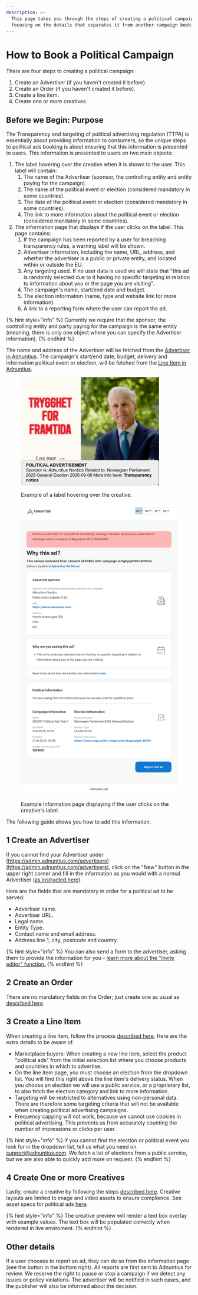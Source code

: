 ```yaml
---
description: >-
  This page takes you through the steps of creating a political campaigns,
  focusing on the details that separates it from another campaign booking.
---
```


# How to Book a Political Campaign

There are four steps to creating a political campaign:&#x20;

1. Create an Advertiser (if you haven't created it before).&#x20;
2. Create an Order (if you haven't created it before).
3. Create a line item.
4. Create one or more creatives.&#x20;

## Before we Begin: Purpose

The Transparency and targeting of political advertising regulation (TTPA) is essentially about providing information to consumers, so the unique steps to political ads booking is about ensuring that this information is presented to users. This information is presented to users on two main objects:&#x20;

1. The label hovering over the creative when it is shown to the user. This label will contain:&#x20;
   1. &#x20;The name of the Advertiser (sponsor, the controlling entity and entity paying for the campaign).
   2. The name of the political event or election (considered mandatory in some countries).
   3. The date of the political event or election (considered mandatory in some countries).&#x20;
   4. The link to more information about the political event or election (considered mandatory in some countries).
2. The information page that displays if the user clicks on the label. This page contains:&#x20;
   1. If the campaign has been reported by a user for breaching transparency rules, a warning label will be shown.
   2. Advertiser information, including the name, URL, address, and whether the advertiser is a public or private entity, and located within or outside the EU.
   3. Any targeting used. If no user data is used we will state that "this ad is randomly selected due to it having no specific targeting in relation to information about you or the page you are visiting".
   4. The campaign's name, start/end date and budget.
   5. The election information (name, type and website link for more information).&#x20;
   6. A link to a reporting form where the user can report the ad.&#x20;

{% hint style="info" %}
Currently we require that the sponsor, the controlling entity and party paying for the campaign is the same entity (meaning, there is only one object where you can specify the Advertiser information).
{% endhint %}

The name and address of the Advertiser will be fetched from the [Advertiser in Adnuntius](../adnuntius-advertising/admin-ui/advertising/advertisers.md). The campaign's start/end date, budget, delivery and information political event or election, will be fetched from the [Line Item in Adnuntius](../adnuntius-advertising/admin-ui/advertising/line-items.md).&#x20;

<figure><img src="../.gitbook/assets/Skjermbilde 2025-10-23 103619.png" alt="" width="375"><figcaption><p>Example of a label hovering over the creative.</p></figcaption></figure>

<figure><img src="../.gitbook/assets/Adnuntius-Line-item-information.png" alt=""><figcaption><p>Example information page displaying if the user clicks on the creative's label.</p></figcaption></figure>

The following guide shows you how to add this information.&#x20;

## 1 Create an Advertiser

If you cannot find your Advertiser under [https://admin.adnuntius.com/advertisers](https://admin.adnuntius.com/advertisers), click on the "New" button in the upper right corner and fill in the information as you would with a normal Advertiser ([as instructed here](../adnuntius-advertising/admin-ui/advertising/advertisers.md)).&#x20;

Here are the fields that are mandatory in order for a political ad to be served:&#x20;

* Advertiser name.
* Advertiser URL.&#x20;
* Legal name.
* Entity Type.
* Contact name and email address.
* Address line 1, city, postcode and country.&#x20;

{% hint style="info" %}
You can also send a form to the advertiser, asking them to provide the information for you - [learn more about the "invite editor" function.](../adnuntius-advertising/admin-ui/advertising/advertisers.md#invite-editor)
{% endhint %}

## 2 Create an Order

There are no mandatory fields on the Order; just create one as usual as [described here](../adnuntius-advertising/admin-ui/advertising/orders.md).&#x20;

## 3 Create a Line Item

When creating a line item, follow the process [described here](../adnuntius-advertising/admin-ui/advertising/line-items.md). Here are the extra details to be aware of.

* Marketplace buyers: When creating a new line item, select the product "political ads" from the initial selection list where you choose products and countries in which to advertise.&#x20;
* On the line item page, you must choose an election from the dropdown list. You will find this right above the line item's delivery status. When you choose an election we will use a public service, or a proprietary list, to also fetch the election category and link to more information.
* Targeting will be restricted to alternatives using non-personal data. There are therefore some targeting criteria that will not be available when creating political advertising campaigns.&#x20;
* Frequency capping will not work, because we cannot use cookies in political advertising. This prevents us from accurately counting the number of impressions or clicks per user.&#x20;

{% hint style="info" %}
If you cannot find the election or political event you look for in the dropdown list, tell us what you need on support@adnuntius.com. We fetch a list of elections from a public service, but we are also able to quickly add more on request.&#x20;
{% endhint %}

## 4 Create One or more Creatives

Lastly, create a creative by following the steps [described here](../adnuntius-advertising/admin-ui/advertising/creatives.md). Creative layouts are limited to image and video assets to ensure complience. See asset specs for political ads [here](ad-specification-for-political-ads.md).&#x20;

{% hint style="info" %}
The creative preview will render a text box overlay with example values. The text box will be populated correctly when rendered in live enviroment.&#x20;
{% endhint %}

## Other details

If a user chooses to report an ad, they can do so from the information page (see the button in the bottom right). All reports are first sent to Adnuntius for review. We reserve the right to pause or stop a campaign if we detect any issues or policy violations. The advertiser will be notified in such cases, and the publisher will also be informed about the decision.
